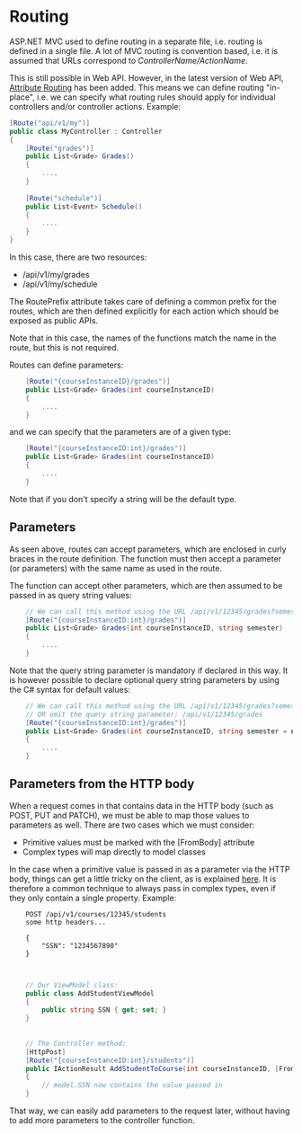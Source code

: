 # Routing

ASP.NET MVC used to define routing in a separate file, i.e. routing is defined in a single file. A lot of MVC routing is
convention based, i.e. it is assumed that URLs correspond to _ControllerName/ActionName_.

This is still possible in Web API. However, in the latest version of Web API, 
[Attribute Routing](http://www.asp.net/web-api/overview/web-api-routing-and-actions/attribute-routing-in-web-api-2) 
has been added. This means we can define routing "in-place", i.e. we can specify what routing rules should apply for
individual controllers and/or controller actions. Example:

```c#
[Route("api/v1/my")]
public class MyController : Controller
{
    [Route("grades")]
    public List<Grade> Grades()
    {
        ....
    }
    
    [Route("schedule")]
    public List<Event> Schedule()
    {
        ....
    }
}
```

In this case, there are two resources:

* /api/v1/my/grades
* /api/v1/my/schedule

The RoutePrefix attribute takes care of defining a common prefix for the routes, which are then defined explicitly for
each action which should be exposed as public APIs.

Note that in this case, the names of the functions match the name in the route, but this is not required.

Routes can define parameters:

```c#
    [Route("{courseInstanceID}/grades")]
    public List<Grade> Grades(int courseInstanceID)
    {
        ....
    }
```

and we can specify that the parameters are of a given type:

```c#
    [Route("{courseInstanceID:int}/grades")]
    public List<Grade> Grades(int courseInstanceID)
    {
        ....
    }
```

Note that if you don't specify a string will be the default type.

## Parameters

As seen above, routes can accept parameters, which are enclosed in curly braces in the route definition. The function
must then accept a parameter (or parameters) with the same name as used in the route.

The function can accept other parameters, which are then assumed to be passed in as query string values:

```c#
    // We can call this method using the URL /api/v1/12345/grades?semester=20133
    [Route("{courseInstanceID:int}/grades")]
    public List<Grade> Grades(int courseInstanceID, string semester)
    {
        ....
    }
```
Note that the query string parameter is mandatory if declared in this way. It is however possible to declare optional
query string parameters by using the C# syntax for default values:

```c#
    // We can call this method using the URL /api/v1/12345/grades?semester=20133
    // OR omit the query string parameter: /api/v1/12345/grades
    [Route("{courseInstanceID:int}/grades")]
    public List<Grade> Grades(int courseInstanceID, string semester = null)
    {
        ....
    }
```

## Parameters from the HTTP body

When a request comes in that contains data in the HTTP body (such as POST, PUT and PATCH), we must be able to map
those values to parameters as well. There are two cases which we must consider:

* Primitive values must be marked with the [FromBody] attribute
* Complex types will map directly to model classes

In the case when a primitive value is passed in as a parameter via the HTTP body, things can get a little tricky
on the client, as is explained [here](http://encosia.com/using-jquery-to-post-frombody-parameters-to-web-api/).
It is therefore a common technique to always pass in complex types, even if they only contain a single property.
Example:

```http
    POST /api/v1/courses/12345/students
    some http headers...
    
    {
        "SSN": "1234567890"
    }
    
```


```c#

    // Our ViewModel class:
    public class AddStudentViewModel
    {
        public string SSN { get; set; }
    }
    
    
    // The Controller method:
    [HttpPost]
    [Route("{courseInstanceID:int}/students")]
    public IActionResult AddStudentToCourse(int courseInstanceID, [FromBody]AddStudentViewModel model)
    {
        // model.SSN now contains the value passed in
    }
```
That way, we can easily add parameters to the request later, without having to add more parameters
to the controller function.
